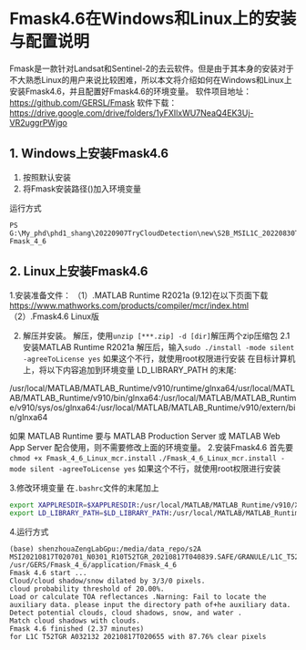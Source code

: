 # Fmask4.6在Windows和Linux上的安装与配置说明

Fmask是一款针对Landsat和Sentinel-2的去云软件。但是由于其本身的安装对于不大熟悉Linux的用户来说比较困难，所以本文将介绍如何在Windows和Linux上安装Fmask4.6，并且配置好Fmask4.6的环境变量。
软件项目地址：https://github.com/GERSL/Fmask
软件下载：https://drive.google.com/drive/folders/1yFXIlxWU7NeaQ4EK3Uj-VR2uggrPWjgo
## 1. Windows上安装Fmask4.6

1. 按照默认安装
2. 将Fmask安装路径()加入环境变量

运行方式
```
PS G:\My_phd\phd1_shang\20220907TryCloudDetection\new\S2B_MSIL1C_20220830T021529_N0400_R003_T52TFS_20220830T040747.SAFE\GRANULE\L1C_T52TFS_A028629_20220830T022209> Fmask_4_6

```

## 2. Linux上安装Fmask4.6


1.安装准备文件：
（1）.MATLAB Runtime R2021a (9.12)在以下页面下载
https://www.mathworks.com/products/compiler/mcr/index.html
（2）.Fmask4.6 Linux版

2. 解压并安装。
解压，使用`unzip [***.zip] -d [dir]`解压两个zip压缩包
2.1 安装MATLAB Runtime R2021a
解压后，输入`sudo ./install -mode silent -agreeToLicense yes`
如果这个不行，就使用root权限进行安装
在目标计算机上，将以下内容追加到环境变量 LD_LIBRARY_PATH 的末尾:

/usr/local/MATLAB/MATLAB_Runtime/v910/runtime/glnxa64/usr/local/MATLAB/MATLAB_Runtime/v910/bin/glnxa64:/usr/local/MATLAB/MATLAB_Runtime/v910/sys/os/glnxa64:/usr/local/MATLAB/MATLAB_Runtime/v910/extern/bin/glnxa64

如果 MATLAB Runtime 要与 MATLAB Production Server 或 MATLAB Web App Server 配合使用，则不需要修改上面的环境变量。
2.安装Fmask4.6
首先要`chmod +x Fmask_4_6_Linux_mcr.install`
`./Fmask_4_6_Linux_mcr.install -mode silent -agreeToLicense yes`
如果这个不行，就使用root权限进行安装

3.修改环境变量
在`.bashrc`文件的末尾加上
```bash
export XAPPLRESDIR=$XAPPLRESDIR:/usr/local/MATLAB/MATLAB_Runtime/v910/X11/app-defaults
export LD_LIBRARY_PATH=$LD_LIBRARY_PATH:/usr/local/MATLAB/MATLAB_Runtime/v910/runtime/glnxa64:/usr/local/MATLAB/MATLAB_Runtime/v910/bin/glnxa64:/usr/local/MATLAB/MATLAB_Runtime/v910/sys/os/glnxa64:/usr/local/MATLAB/MATLAB_Runtime/v910/sys/opengl/lib/glnxa64```
```
4.运行方式
```
(base) shenzhouaZengLabGpu:/media/data_repo/s2A MSI20210817T020701_N0301_R10T52TGR_20210817T040839.SAFE/GRANULE/L1C_T52TGR_A032132_20210817T020655S /usr/GERS/Fmask_4_6/application/Fmask_4_6
Fmask 4.6 start ...
Cloud/cloud shadow/snow dilated by 3/3/0 pixels.
cloud probability threshold of 20.00%.
Load or calculate TOA reflectances .Narning: Fail to locate the auxiliary data. please input the directory path of+he auxiliary data.
Detect potential clouds, cloud shadows, snow, and water .
Match cloud shadows with clouds.
Fmask 4.6 finished (2.37 minutes)
for L1C T52TGR A032132 20210817T020655 with 87.76% clear pixels
```
